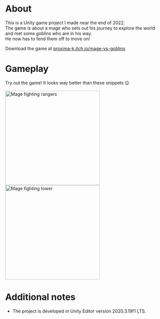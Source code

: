 # About
This is a Unity game project I made near the end of 2022.  
The game is about a mage who sets out his journey to explore the world and met some goblins who are in his way.  
He now has to fend them off to move on!

Download the game at [proxima-k.itch.io/mage-vs-goblins](https://proxima-k.itch.io/mage-vs-goblins)

# Gameplay
Try out the game! It looks way better than these snippets 😉
<br>
<br>
<img src="gifs/mvg_gameplay1.gif" alt="Mage fighting rangers" height="300px">
<img src="gifs/mvg_gameplay2.gif" alt="Mage fighting tower" height="300px">  

# Additional notes
- The project is developed in Unity Editor version 2020.3.19f1 LTS.
